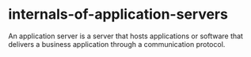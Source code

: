 # internals-of-application-servers
An application server is a server that hosts applications or software that delivers a business application through a communication protocol.
